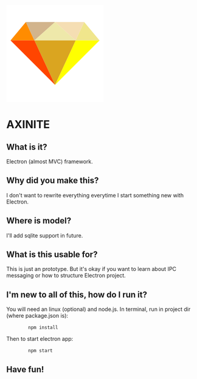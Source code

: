 ![AXINITE](axinite.svg)

# AXINITE

## What is it?

Electron (almost MVC) framework.

## Why did you make this?

I don't want to rewrite everything everytime I start something new with Electron.


## Where is model?

I'll add sqlite support in future.

## What is this usable for?

This is just an prototype. But it's okay if you want to learn about IPC
messaging or how to structure Electron project.

## I'm new to all of this, how do I run it?

You will need an linux (optional) and node.js. In terminal, run in project dir (where package.json is):

            npm install
            
Then to start electron app:

            npm start

## Have fun!
